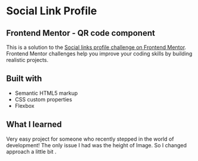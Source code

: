﻿# Social Link Profile

 
##  Frontend Mentor - QR code component

This is a solution to the [Social links profile challenge on Frontend Mentor](https://www.frontendmentor.io/challenges/social-links-profile-UG32l9m6dQ). Frontend Mentor challenges help you improve your coding skills by building realistic projects.


## Built with 

- Semantic HTML5 markup
- CSS custom properties
- Flexbox

## What I learned
Very easy project for someone who recently stepped in the world of development! The only issue I had was the height of Image. So I changed approach a little bit .



